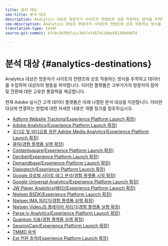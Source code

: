 ```yaml
---
title: 분석 대상
seo-title: 분석 대상
description: Analytics 대상은 방문자가 사이트의 컨텐츠와 상호 작용하는 방식을 추적하고 데이터를 수집하여 대상자의 행동을 파악합니다. 이러한 플랫폼은 고부가가치 방문자의 참여 및 전환에 대한 고유한 통찰력을 제공합니다.
seo-description: Analytics 대상은 방문자가 사이트의 컨텐츠와 상호 작용하는 방식을 추적하고 데이터를 수집하여 대상자의 행동을 파악합니다. 이러한 플랫폼은 고부가가치 방문자의 참여 및 전환에 대한 고유한 통찰력을 제공합니다.
translation-type: tm+mt
source-git-commit: bfcbc56f05fa1c3b5fafd57b1166e50130b6007d

---
```



# 분석 대상 {#analytics-destinations}

Analytics 대상은 방문자가 사이트의 컨텐츠와 상호 작용하는 방식을 추적하고 데이터를 수집하여 대상자의 행동을 파악합니다. 이러한 플랫폼은 고부가가치 방문자의 참여 및 전환에 대한 고유한 통찰력을 제공합니다.

현재 Adobe 실시간 고객 데이터 플랫폼은 아래 나열된 분석 대상을 지원합니다. 이러한 대상에 연결하는 방법에 대한 자세한 내용은 개별 링크를 참조하십시오.

* [Adform Website Tracking(Experience Platform Launch 확장)](/help/rtcdp/destinations/adform-extension.md)
* [Adobe Analytics(Experience Platform Launch 확장)](/help/rtcdp/destinations/adobe-analytics-extension.md)
* [오디오 및 비디오를 위한 Adobe Media Analytics(Experience Platform Launch 확장)](/help/rtcdp/destinations/adobe-video-analytics-extension.md)
* [클릭(경험 플랫폼 실행 확장)](/help/rtcdp/destinations/clicktale-extension.md)
* [Contentsquare(Experience Platform Launch 확장)](/help/rtcdp/destinations/contentsquare-extension.md)
* [Decibel(Experience Platform Launch 확장)](/help/rtcdp/destinations/decibel-extension.md)
* [Demandbase(Experience Platform Launch 확장)](/help/rtcdp/destinations/demandbase-extension.md)
* [Dialogtech(Experience Platform Launch 확장)](/help/rtcdp/destinations/dialogtech-extension.md)
* [Google 글로벌 사이트 태그 분석(경험 플랫폼 시작 확장)](/help/rtcdp/destinations/gtag-analytics-extension.md)
* [Google Universal Analytics(Experience Platform Launch 확장)](/help/rtcdp/destinations/google-universal-analytics-extension.md)
* [JW Player Analytics(베타)(Experience Platform Launch 확장)](/help/rtcdp/destinations/jw-player-analytics-extension.md)
* [Nielsen BSDK(Experience Platform Launch 확장)](nielsen-bsdk-extension.md)
* [Nielsen IMA 처리기(경험 플랫폼 실행 확장)](nielsen-ima-extension.md)
* [Nielsen VideoJS 플레이어 처리기(경험 플랫폼 실행 확장)](nielsen-videojs-extension.md)
* [Parse.ly Analytics(Experience Platform Launch 확장)](parsely-extension.md)
* [Quantum 지표(경험 플랫폼 실행 확장)](quantum-metric-extension.md)
* [SessionCam(Experience Platform Launch 확장)](sessioncam-extension.md)
* [TMMD 파섹](tmmdata-extension.md)
* [Ext 전환 추적(Experience Platform Launch 확장)](yext-extension.md)
